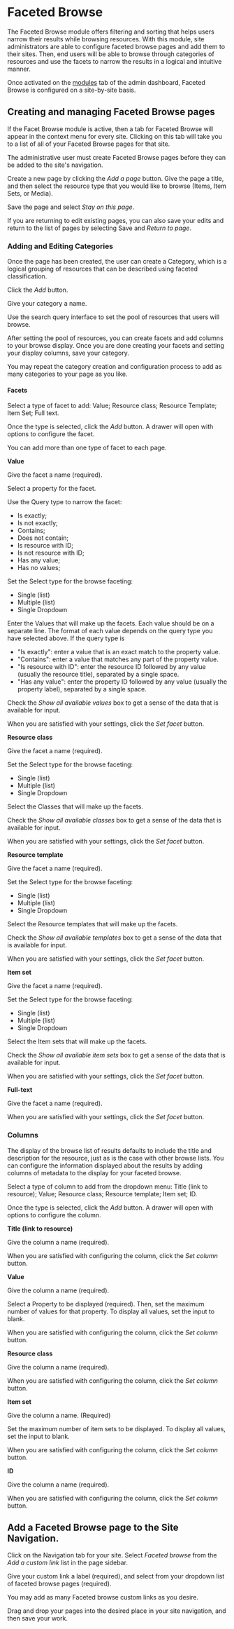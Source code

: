 # Faceted Browse
The Faceted Browse module offers filtering and sorting that helps users narrow their results while browsing resources. With this module, site administrators are able to configure faceted browse pages and add them to their sites. Then, end users will be able to browse through categories of resources and use the facets to narrow the results in a logical and intuitive manner.

Once activated on the [modules](index.md) tab of the admin dashboard, Faceted Browse is configured on a site-by-site basis. 

## Creating and managing Faceted Browse pages 

If the Facet Browse module is active, then a tab for Faceted Browse will appear in the context menu for every site. Clicking on this tab will take you to a list of all of your Faceted Browse pages for that site.

The administrative user must create Faceted Browse pages before they can be added to the site's navigation. 

Create a new page by clicking the *Add a page* button. Give the page a title, and then select the resource type that you would like to browse (Items, Item Sets, or Media). 

Save the page and select *Stay on this page*.

If you are returning to edit existing pages, you can also save your edits and return to the list of pages by selecting Save and *Return to page*.

### Adding and Editing Categories

Once the page has been created, the user can create a Category, which is a logical grouping of resources that can be described using faceted classification.

Click the *Add* button.

Give your category a name.

Use the search query interface to set the pool of resources that users will browse.

After setting the pool of resources, you can create facets and add columns to your browse display. Once you are done creating your facets and setting your display columns, save your category.

You may repeat the category creation and configuration process to add as many categories to your page as you like.  

#### Facets

Select a type of facet to add: Value; Resource class; Resource Template; Item Set; Full text.

Once the type is selected, click the *Add* button. A drawer will open with options to configure the facet. 

You can add more than one type of facet to each page.

**Value**

Give the facet a name (required).

Select a property for the facet. 

Use the Query type to narrow the facet: 

- Is exactly; 
- Is not exactly; 
- Contains; 
- Does not contain; 
- Is resource with ID; 
- Is not resource with ID; 
- Has any value; 
- Has no values;

Set the Select type for the browse faceting:

- Single (list)
- Multiple (list)
- Single Dropdown

Enter the Values that will make up the facets. Each value should be on a separate line. The format of each value depends on the query type you have selected above. If the query type is

- "Is exactly": enter a value that is an exact match to the property value.
- "Contains": enter a value that matches any part of the property value.
- "Is resource with ID": enter the resource ID followed by any value (usually the resource title), separated by a single space.
- "Has any value": enter the property ID followed by any value (usually the property label), separated by a single space.

Check the *Show all available values* box to get a sense of the data that is available for input.

When you are satisfied with your settings, click the *Set facet* button.

**Resource class**

Give the facet a name (required).

Set the Select type for the browse faceting:

- Single (list)
- Multiple (list)
- Single Dropdown

Select the Classes that will make up the facets. 

Check the *Show all available classes* box to get a sense of the data that is available for input.

When you are satisfied with your settings, click the *Set facet* button.

**Resource template**

Give the facet a name (required).

Set the Select type for the browse faceting:

- Single (list)
- Multiple (list)
- Single Dropdown

Select the Resource templates that will make up the facets. 

Check the *Show all available templates* box to get a sense of the data that is available for input.

When you are satisfied with your settings, click the *Set facet* button.

**Item set**

Give the facet a name (required).

Set the Select type for the browse faceting:

- Single (list)
- Multiple (list)
- Single Dropdown

Select the Item sets that will make up the facets. 

Check the *Show all available item sets* box to get a sense of the data that is available for input.

When you are satisfied with your settings, click the *Set facet* button.

**Full-text**

Give the facet a name (required).

When you are satisfied with your settings, click the *Set facet* button.

### Columns

The display of the browse list of results defaults to include the title and description for the resource, just as is the case with other browse lists. You can configure the information displayed about the results by adding columns of metadata to the display for your faceted browse.

Select a type of column to add from the dropdown menu: Title (link to resource); Value; Resource class; Resource template; Item set; ID. 

Once the type is selected, click the *Add* button. A drawer will open with options to configure the column.

**Title (link to resource)**

Give the column a name (required).

When you are satisfied with configuring the column, click the *Set column* button.

**Value** 

Give the column a name (required).

Select a Property to be displayed (required). Then, set the maximum number of values for that property. To display all values, set the input to blank.

When you are satisfied with configuring the column, click the *Set column* button.

**Resource class**

Give the column a name (required).

When you are satisfied with configuring the column, click the *Set column* button.

**Item set**

Give the column a name. (Required)

Set the maximum number of item sets to be displayed. To display all values, set the input to blank.

When you are satisfied with configuring the column, click the *Set column* button.

**ID**

Give the column a name (required).

When you are satisfied with configuring the column, click the *Set column* button.

## Add a Faceted Browse page to the Site Navigation.

Click on the Navigation tab for your site. Select *Faceted browse* from the *Add a custom link* list in the page sidebar. 

Give your custom link a label (required), and select from your dropdown list of faceted browse pages (required). 

You may add as many Faceted browse custom links as you desire.

Drag and drop your pages into the desired place in your site navigation, and then save your work. 